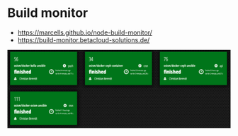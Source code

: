 # Build monitor

* https://marcells.github.io/node-build-monitor/
* https://build-monitor.betacloud-solutions.de/

![Screenshot](https://raw.githubusercontent.com/betacloudsolutions/build-monitor/master/images/screenshot.png)
